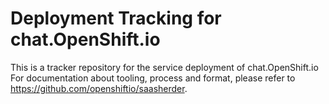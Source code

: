 # Deployment Tracking for chat.OpenShift.io
This is a tracker repository for the service deployment of chat.OpenShift.io
For documentation about tooling, process and format, please refer to https://github.com/openshiftio/saasherder.
